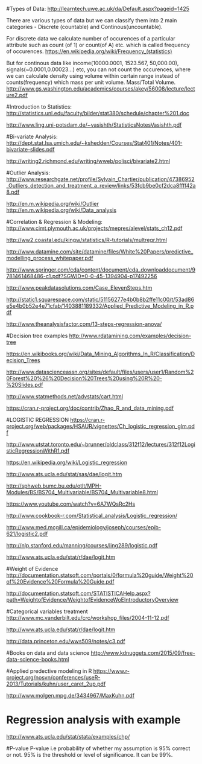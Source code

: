 #Types of Data:
http://learntech.uwe.ac.uk/da/Default.aspx?pageid=1425

There are various types of data but we can classify them into 2 main categories - Discrete (countable) and Continous(uncountable). 

For discrete data we calculate number of occurences of a particular attribute such as count (of 1) or count(of A) etc. which is called frequency of occurences.
https://en.wikipedia.org/wiki/Frequency_(statistics)

But for continous data like income(10000.0001, 1523.567, 50,000.00), signals(~0.0001,0.00023...) etc, you can not count the occurences, where we can calculate density using volume within certain range instead of counts(frequency) which mass per unit volume. Mass/Total Volume.
http://www.gs.washington.edu/academics/courses/akey/56008/lecture/lecture2.pdf

#Introduction to Statistics:
http://statistics.unl.edu/faculty/bilder/stat380/schedule/chapter%201.doc

http://www.ling.uni-potsdam.de/~vasishth/StatisticsNotesVasishth.pdf

#Bi-variate Analysis:
http://dept.stat.lsa.umich.edu/~kshedden/Courses/Stat401/Notes/401-bivariate-slides.pdf

http://writing2.richmond.edu/writing/wweb/polisci/bivariate2.html

#Outlier Analysis:
http://www.researchgate.net/profile/Sylvain_Chartier/publication/47386952_Outliers_detection_and_treatment_a_review/links/53fcb9be0cf2dca8ffff42a8.pdf 

http://en.m.wikipedia.org/wiki/Outlier http://en.m.wikipedia.org/wiki/Data_analysis

#Correlation & Regression & Modeling:
http://www.cimt.plymouth.ac.uk/projects/mepres/alevel/stats_ch12.pdf

http://ww2.coastal.edu/kingw/statistics/R-tutorials/multregr.html

http://www.datamine.com/site/datamine/files/White%20Papers/predictive_modelling_process_whitepaper.pdf

http://www.springer.com/cda/content/document/cda_downloaddocument/9781461468486-c1.pdf?SGWID=0-0-45-1394904-p17492256

http://www.peakdatasolutions.com/Case_ElevenSteps.htm

http://static1.squarespace.com/static/51156277e4b0b8b2ffe11c00/t/53ad86e5e4b0b52e4e71cfab/1403881189332/Applied_Predictive_Modeling_in_R.pdf

http://www.theanalysisfactor.com/13-steps-regression-anova/

#Decision tree examples
http://www.rdatamining.com/examples/decision-tree

https://en.wikibooks.org/wiki/Data_Mining_Algorithms_In_R/Classification/Decision_Trees

http://www.datascienceassn.org/sites/default/files/users/user1/Random%20Forest%20%26%20Decision%20Trees%20using%20R%20-%20Slides.pdf

http://www.statmethods.net/advstats/cart.html

https://cran.r-project.org/doc/contrib/Zhao_R_and_data_mining.pdf


#LOGISTIC REGRESSION
https://cran.r-project.org/web/packages/HSAUR/vignettes/Ch_logistic_regression_glm.pdf

http://www.utstat.toronto.edu/~brunner/oldclass/312f12/lectures/312f12LogisticRegressionWithR1.pdf

https://en.wikipedia.org/wiki/Logistic_regression

http://www.ats.ucla.edu/stat/sas/dae/logit.htm

http://sphweb.bumc.bu.edu/otlt/MPH-Modules/BS/BS704_Multivariable/BS704_Multivariable8.html

https://www.youtube.com/watch?v=6A7WQsRc2Hs

http://www.cookbook-r.com/Statistical_analysis/Logistic_regression/

http://www.med.mcgill.ca/epidemiology/joseph/courses/epib-621/logistic2.pdf

http://nlp.stanford.edu/manning/courses/ling289/logistic.pdf

http://www.ats.ucla.edu/stat/r/dae/logit.htm

#Weight of Evidence
http://documentation.statsoft.com/portals/0/formula%20guide/Weight%20of%20Evidence%20Formula%20Guide.pdf

http://documentation.statsoft.com/STATISTICAHelp.aspx?path=WeightofEvidence/WeightofEvidenceWoEIntroductoryOverview

#Categorical variables treatment
http://www.mc.vanderbilt.edu/crc/workshop_files/2004-11-12.pdf

http://www.ats.ucla.edu/stat/r/dae/logit.htm

http://data.princeton.edu/wws509/notes/c3.pdf

#Books on data and data science
http://www.kdnuggets.com/2015/09/free-data-science-books.html

#Applied predective modeling in R
https://www.r-project.org/nosvn/conferences/useR-2013/Tutorials/kuhn/user_caret_2up.pdf

http://www.molgen.mpg.de/3434967/MaxKuhn.pdf

# Regression analysis with example
http://www.ats.ucla.edu/stat/stata/examples/chp/

#P-value
P-value i.e probability of whether my assumption is 95% correct or not. 95% is the threshold or level of significance. It can be 99%.
